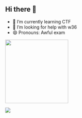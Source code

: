 ## Hi there 👋

- 🌱 I’m currently learning CTF
- 🤔 I’m looking for help with w36
- 😄 Pronouns: Awful exam

<a href="lzz0403 GitHub Streak">
  <img height=200 align="center" src="https://streak-stats.demolab.com/?user=lzz0403" />
</a>

![](https://github-readme-activity-graph.vercel.app/graph?username=lzz0403)
